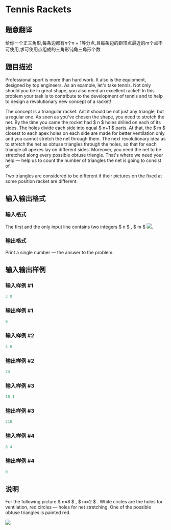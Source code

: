# Tennis Rackets

## 题意翻译

给你一个正三角形,每条边都有$n$个$n+1$等分点,且每条边的距顶点最近的$m$个点不可使用,求可使用点组成的三角形钝角三角形个数

## 题目描述

Professional sport is more than hard work. It also is the equipment, designed by top engineers. As an example, let's take tennis. Not only should you be in great shape, you also need an excellent racket! In this problem your task is to contribute to the development of tennis and to help to design a revolutionary new concept of a racket!

The concept is a triangular racket. Ant it should be not just any triangle, but a regular one. As soon as you've chosen the shape, you need to stretch the net. By the time you came the rocket had $ n $ holes drilled on each of its sides. The holes divide each side into equal $ n+1 $ parts. At that, the $ m $ closest to each apex holes on each side are made for better ventilation only and you cannot stretch the net through them. The next revolutionary idea as to stretch the net as obtuse triangles through the holes, so that for each triangle all apexes lay on different sides. Moreover, you need the net to be stretched along every possible obtuse triangle. That's where we need your help — help us to count the number of triangles the net is going to consist of.

Two triangles are considered to be different if their pictures on the fixed at some position racket are different.

## 输入输出格式

### 输入格式

The first and the only input line contains two integers $ n $ , $ m $ ![](https://cdn.luogu.com.cn/upload/vjudge_pic/CF309D/5b67b8a10e3dafb3e26549923a76f8f7d64e31be.png).

### 输出格式

Print a single number — the answer to the problem.

## 输入输出样例

### 输入样例 #1

```cpp
3 0

```
### 输出样例 #1

```cpp
9

```
### 输入样例 #2

```cpp
4 0

```
### 输出样例 #2

```cpp
24

```
### 输入样例 #3

```cpp
10 1

```
### 输出样例 #3

```cpp
210

```
### 输入样例 #4

```cpp
8 4

```
### 输出样例 #4

```cpp
0

```
## 说明

For the following picture $ n=8 $ , $ m=2 $ . White circles are the holes for ventilation, red circles — holes for net stretching. One of the possible obtuse triangles is painted red.

![](https://cdn.luogu.com.cn/upload/vjudge_pic/CF309D/5d9eb90db15e7284257442b91590b3953ad87f5e.png)

